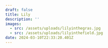 ```yaml
---
draft: false
title: Lily
description: ''
images:
  - src: /assets/uploads/lilyinthegras.jpg
  - src: /assets/uploads/lilyinthefield.jpg
date: 2024-03-10T22:33:20.401Z
---
```


